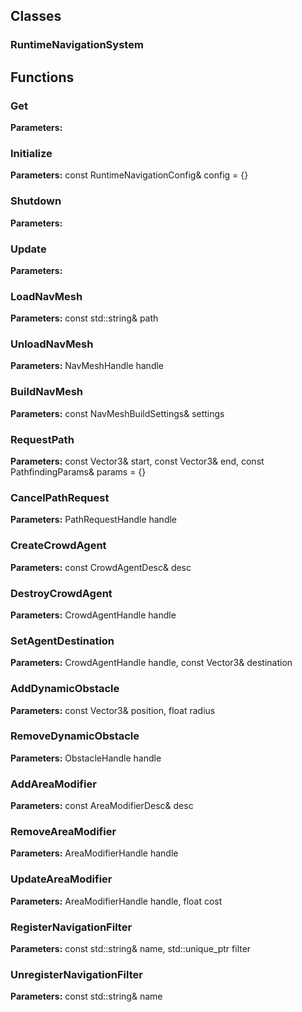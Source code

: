 
## Classes

### RuntimeNavigationSystem




## Functions

### Get



**Parameters:** 

### Initialize



**Parameters:** const RuntimeNavigationConfig& config = {}

### Shutdown



**Parameters:** 

### Update



**Parameters:** 

### LoadNavMesh



**Parameters:** const std::string& path

### UnloadNavMesh



**Parameters:** NavMeshHandle handle

### BuildNavMesh



**Parameters:** const NavMeshBuildSettings& settings

### RequestPath



**Parameters:** const Vector3& start, const Vector3& end, const PathfindingParams& params = {}

### CancelPathRequest



**Parameters:** PathRequestHandle handle

### CreateCrowdAgent



**Parameters:** const CrowdAgentDesc& desc

### DestroyCrowdAgent



**Parameters:** CrowdAgentHandle handle

### SetAgentDestination



**Parameters:** CrowdAgentHandle handle, const Vector3& destination

### AddDynamicObstacle



**Parameters:** const Vector3& position, float radius

### RemoveDynamicObstacle



**Parameters:** ObstacleHandle handle

### AddAreaModifier



**Parameters:** const AreaModifierDesc& desc

### RemoveAreaModifier



**Parameters:** AreaModifierHandle handle

### UpdateAreaModifier



**Parameters:** AreaModifierHandle handle, float cost

### RegisterNavigationFilter



**Parameters:** const std::string& name, std::unique_ptr<INavigationFilter> filter

### UnregisterNavigationFilter



**Parameters:** const std::string& name
